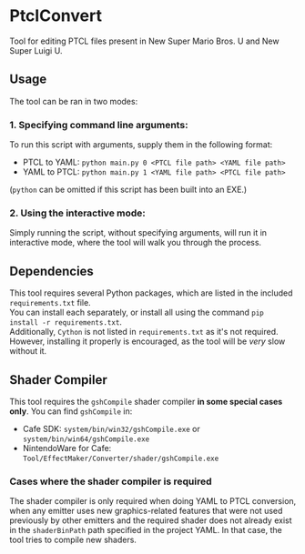 # PtclConvert
Tool for editing PTCL files present in New Super Mario Bros. U and New Super Luigi U.  

## Usage
The tool can be ran in two modes:  

### 1. Specifying command line arguments:
To run this script with arguments, supply them in the following format:  
* PTCL to YAML: `python main.py 0 <PTCL file path> <YAML file path>`  
* YAML to PTCL: `python main.py 1 <YAML file path> <PTCL file path>`  

(`python` can be omitted if this script has been built into an EXE.)

### 2. Using the interactive mode:
Simply running the script, without specifying arguments, will run it in interactive mode, where the tool will walk you through the process.  

## Dependencies
This tool requires several Python packages, which are listed in the included `requirements.txt` file.  
You can install each separately, or install all using the command `pip install -r requirements.txt`.  
Additionally, `Cython` is not listed in `requirements.txt` as it's not required. However, installing it properly is encouraged, as the tool will be *very* slow without it.  

## Shader Compiler
This tool requires the `gshCompile` shader compiler **in some special cases only**. You can find `gshCompile` in:
* Cafe SDK: `system/bin/win32/gshCompile.exe` or `system/bin/win64/gshCompile.exe`  
* NintendoWare for Cafe: `Tool/EffectMaker/Converter/shader/gshCompile.exe`  

### Cases where the shader compiler is required
The shader compiler is only required when doing YAML to PTCL conversion, when any emitter uses new graphics-related features that were not used previously by other emitters and the required shader does not already exist in the `shaderBinPath` path specified in the project YAML. In that case, the tool tries to compile new shaders.
